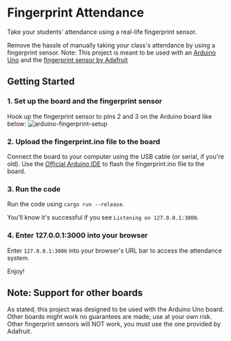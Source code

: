 # Fingerprint Attendance

Take your students' attendance using a real-life fingerprint sensor.

Remove the hassle of manually taking your class's attendance by using a fingerprint sensor.
Note: This project is meant to be used with an [Arduino Uno](https://store-usa.arduino.cc/products/arduino-uno-rev3?selectedStore=us) and the [fingerprint sensor by Adafruit](https://www.adafruit.com/product/751)

## Getting Started
### 1. Set up the board and the fingerprint sensor
Hook up the fingerprint sensor to pins 2 and 3 on the Arduino board like below:
![arduino-fingerprint-setup](https://i.imgur.com/SjKXjyb.png)

### 2. Upload the fingerprint.ino file to the board
Connect the board to your computer using the USB cable (or serial, if you're old).
Use the [Official Arduino IDE](https://www.arduino.cc/en/software/) to flash the fingerprint.ino file to the board.

### 3. Run the code
Run the code using ``cargo run --release``.

You'll know it's successful if you see ``Listening on 127.0.0.1:3000``.

### 4. Enter 127.0.0.1:3000 into your browser
Enter ``127.0.0.1:3000`` into your browser's URL bar to access the attendance system.

Enjoy!

## Note: Support for other boards
As stated, this project was designed to be used with the Arduino Uno board. Other boards might work no guarantees are made; use at your own risk.
Other fingerprint sensors will NOT work, you must use the one provided by Adafruit.
